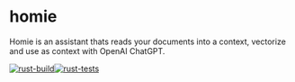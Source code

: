 # homie
Homie is an assistant thats reads your documents into a context, vectorize and use as context with OpenAI ChatGPT.

[![rust-build](https://github.com/4alldevsco/homie/actions/workflows/rust-build.yml/badge.svg)](https://github.com/4alldevsco/homie/actions/workflows/rust-build.yml)[![rust-tests](https://github.com/4alldevsco/homie/actions/workflows/rust-tests.yml/badge.svg)](https://github.com/4alldevsco/homie/actions/workflows/rust-tests.yml)
